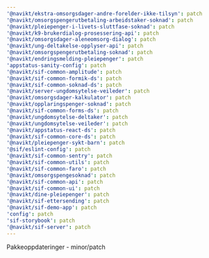 ```yaml
---
'@navikt/ekstra-omsorgsdager-andre-forelder-ikke-tilsyn': patch
'@navikt/omsorgspengerutbetaling-arbeidstaker-soknad': patch
'@navikt/pleiepenger-i-livets-sluttfase-soknad': patch
'@navikt/k9-brukerdialog-prosessering-api': patch
'@navikt/omsorgsdager-aleneomsorg-dialog': patch
'@navikt/ung-deltakelse-opplyser-api': patch
'@navikt/omsorgspengerutbetaling-soknad': patch
'@navikt/endringsmelding-pleiepenger': patch
'appstatus-sanity-config': patch
'@navikt/sif-common-amplitude': patch
'@navikt/sif-common-formik-ds': patch
'@navikt/sif-common-soknad-ds': patch
'@navikt/server-ungdomsytelse-veileder': patch
'@navikt/omsorgsdager-kalkulator': patch
'@navikt/opplaringspenger-soknad': patch
'@navikt/sif-common-forms-ds': patch
'@navikt/ungdomsytelse-deltaker': patch
'@navikt/ungdomsytelse-veileder': patch
'@navikt/appstatus-react-ds': patch
'@navikt/sif-common-core-ds': patch
'@navikt/pleiepenger-sykt-barn': patch
'@sif/eslint-config': patch
'@navikt/sif-common-sentry': patch
'@navikt/sif-common-utils': patch
'@navikt/sif-common-faro': patch
'@navikt/omsorgspengesoknad': patch
'@navikt/sif-common-api': patch
'@navikt/sif-common-ui': patch
'@navikt/dine-pleiepenger': patch
'@navikt/sif-ettersending': patch
'@navikt/sif-demo-app': patch
'config': patch
'sif-storybook': patch
'@navikt/sif-server': patch
---
```


Pakkeoppdateringer - minor/patch
